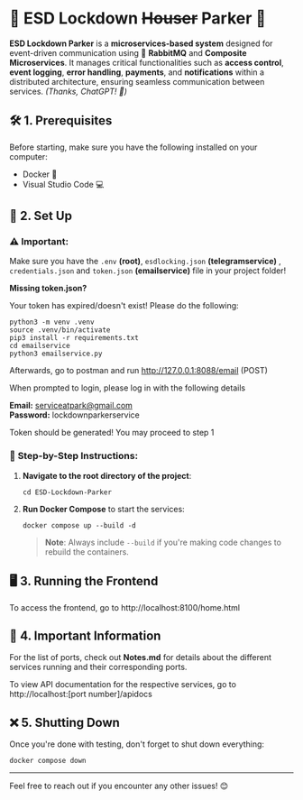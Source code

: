 
# 🔐 **ESD Lockdown ~~Houser~~ Parker** 🚀

**ESD Lockdown Parker** is a **microservices-based system** designed for event-driven communication using 📨 **RabbitMQ** and **Composite Microservices**. It manages critical functionalities such as **access control**, **event logging**, **error handling**, **payments**, and **notifications** within a distributed architecture, ensuring seamless communication between services. *(Thanks, ChatGPT! 🤖)*


## 🛠️ **1. Prerequisites**

Before starting, make sure you have the following installed on your computer:

- Docker 🐳
- Visual Studio Code 💻


## 🚀 **2. Set Up**

### ⚠️ **Important:**
Make sure you have the `.env` **(root)**, `esdlocking.json` **(telegramservice)** , `credentials.json` and `token.json` **(emailservice)** file in your project folder!

**Missing token.json?**

Your token has expired/doesn't exist! Please do the following:
```
python3 -m venv .venv
source .venv/bin/activate
pip3 install -r requirements.txt
cd emailservice
python3 emailservice.py
```
Afterwards, go to postman and run http://127.0.0.1:8088/email (POST)
   
When prompted to login, please log in with the following details

   **Email:** serviceatpark@gmail.com  
   **Password:** lockdownparkerservice

Token should be generated! You may proceed to step 1

### 🔧 **Step-by-Step Instructions:**


1. **Navigate to the root directory of the project**:
   ```
   cd ESD-Lockdown-Parker
   ```

2. **Run Docker Compose** to start the services:
   ```
   docker compose up --build -d
   ```
   > **Note**: Always include `--build` if you're making code changes to rebuild the containers.

## 🖥️ **3. Running the Frontend**

To access the frontend, go to http://localhost:8100/home.html


## 📌 **4. Important Information**

For the list of ports, check out **Notes.md** for details about the different services running and their corresponding ports.

To view API documentation for the respective services, go to http://localhost:[port number]/apidocs


## ❌ **5. Shutting Down**

Once you're done with testing, don't forget to shut down everything:
```
docker compose down
```
---

Feel free to reach out if you encounter any other issues! 😊
